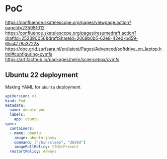 # PoC

<https://confluence.skatelescope.org/pages/viewpage.action?pageId=235981012>  
<https://confluence.skatelescope.org/pages/resumedraft.action?draftId=252390056&draftShareId=2069b0b5-62e8-42e0-bd59-65c4778a3722&>  
<https://doc.grid.surfsara.nl/en/latest/Pages/Advanced/softdrive_on_laptop.html#configuring-cvmfs>  
<https://artifacthub.io/packages/helm/sciencebox/cvmfs>  

## Ubuntu 22 deployment

Making YAML for `ubuntu` deployment

```yaml
apiVersion: v1
kind: Pod
metadata:
  name: ubuntu-poc
  labels:
    app: ubuntu
spec:
  containers:
  - name: ubuntu
    image: ubuntu:jammy
    command: ["/bin/sleep", "3650d"]
    imagePullPolicy: IfNotPresent
  restartPolicy: Always
```
